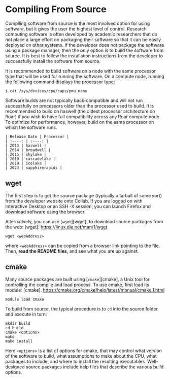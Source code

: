 # Compiling From Source

Compiling software from source is the most involved option for using software, but it gives the user the highest level of control. 
Research computing software is often developed by academic researchers that do not place a large effort on packaging their software so that it can be easily deployed on other systems. 
If the developer does not package the software using a package manager, then the only option is to build the software from source. 
It is best to follow the installation instructions from the developer to successfully install the software from source.

It is recommended to build software on a node with the same processor type that will be used for running the software. 
On a compute node, running the following command displays the processor type:

```
$ cat /sys/devices/cpu/caps/pmu_name
```

Software builds are not typically back-compatible and will not run successfully on processors older than the processor used to build. 
It is recommended to build on haswell (the oldest processor architecture on Roar) if you wish to have full compatibility across any Roar compute node. 
To optimize for performance, however, build on the same processor on which the software runs.

    | Release Date | Processor |
    | :----: | :----: |
    | 2013 | haswell |
    | 2014 | broadwell |
    | 2015 | skylake |
    | 2019 | cascadelake |
    | 2019 | icelake |
    | 2023 | sapphirerapids |


## wget

The first step is to get the source package (typically a tarball of some sort)
from the developer website onto Collab.
If you are logged on with Interactive Desktop or an SSH -X session, 
you can launch Firefox and download software using the browser.

Alternatively, you can use [`wget`][wget],
to download source packages from the web:
[wget]: https://linux.die.net/man/1/wget
```
wget <webAddress>
```
where `<webAddress>` can be copied from a browser link pointing to the file.
Then, **read the README files**, and see what you are up against.

## cmake

Many source packages are built using [`cmake`][cmake],
a Unix tool for controlling the compile and load process.
To use cmake, first load its module:
[cmake]: https://cmake.org/cmake/help/latest/manual/cmake.1.html
```
module load cmake
```
To build from source, the typical procedure
is to `cd` into the source folder,
and execute in turn:
```
mkdir build
cd build
cmake <options>
make
make install
```
Here `<options>` is a list of options for cmake,
that may control what version of the software to build,
what assumptions to make about the CPU,
what packages to include,
and where to install the resulting executables.
Well-designed source packages include help files
that describe the various build options.
